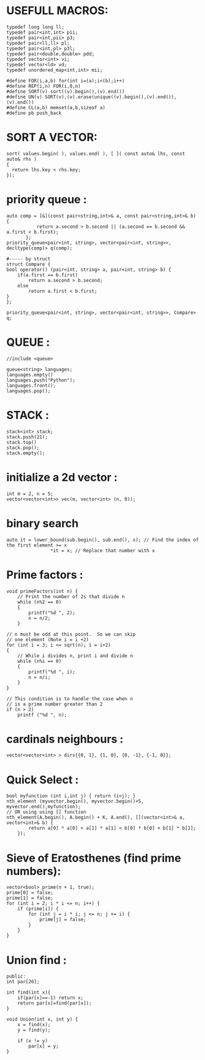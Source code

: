 # USEFULL MACROS:

    typedef long long ll;
    typedef pair<int,int> pii;
    typedef pair<int,pii> p3;
    typedef pair<ll,ll> pl;
    typedef pair<int,pl> p3l;
    typedef pair<double,double> pdd;
    typedef vector<int> vi;
    typedef vector<ld> vd;
    typedef unordered_map<int,int> mii;
     
    #define FOR(i,a,b) for(int i=(a);i<(b);i++)
    #define REP(i,n) FOR(i,0,n)
    #define SORT(v) sort((v).begin(),(v).end())
    #define UN(v) SORT(v),(v).erase(unique((v).begin(),(v).end()),(v).end())
    #define CL(a,b) memset(a,b,sizeof a)
    #define pb push_back


# SORT A VECTOR:
    sort( values.begin( ), values.end( ), [ ]( const auto& lhs, const auto& rhs )
    {
      return lhs.key < rhs.key;
    });


# priority queue :
    auto comp = [&](const pair<string,int>& a, const pair<string,int>& b) {
               return a.second > b.second || (a.second == b.second && a.first < b.first);
           };
    priority_queue<pair<int, string>, vector<pair<int, string>>, decltype(comp)> q(comp);
    
    #----- by struct
    struct Compare {
    bool operator() (pair<int, string> a, pair<int, string> b) {
        if(a.first == b.first)
            return a.second > b.second;
        else
            return a.first < b.first;
    }
    };

    priority_queue<pair<int, string>, vector<pair<int, string>>, Compare> q;

# QUEUE :
    //include <queue>

    queue<string> languages;
    languages.empty()
    languages.push("Python");
    languages.front();
    languages.pop();
      

# STACK :
    stack<int> stack;
    stack.push(21);
    stack.top()
    stack.pop();
    stack.empty();


# initialize a 2d vector :

    int m = 2, n = 5;
    vector<vector<int>> vec(m, vector<int> (n, 0));


# binary search 
    auto it = lower_bound(sub.begin(), sub.end(), x); // Find the index of the first element >= x
                    *it = x; // Replace that number with x

# Prime factors :
    void primeFactors(int n) { 
        // Print the number of 2s that divide n 
        while (n%2 == 0) 
        { 
            printf("%d ", 2); 
            n = n/2; 
        } 
     
    // n must be odd at this point.  So we can skip  
    // one element (Note i = i +2) 
    for (int i = 3; i <= sqrt(n); i = i+2) 
    { 
        // While i divides n, print i and divide n 
        while (n%i == 0) 
        { 
            printf("%d ", i); 
            n = n/i; 
        } 
    } 
     
    // This condition is to handle the case when n  
    // is a prime number greater than 2 
    if (n > 2) 
        printf ("%d ", n); 

# cardinals neighbours :
    vector<vector<int> > dirs{{0, 1}, {1, 0}, {0, -1}, {-1, 0}};

# Quick Select :
    bool myfunction (int i,int j) { return (i<j); }
    nth_element (myvector.begin(), myvector.begin()+5, myvector.end(),myfunction);
    // OR using using [] function
    nth_element(A.begin(), A.begin() + K, A.end(), [](vector<int>& a, vector<int>& b) {
            return a[0] * a[0] + a[1] * a[1] < b[0] * b[0] + b[1] * b[1];
        });

# Sieve of Eratosthenes (find prime numbers):
    vector<bool> prime(n + 1, true);
    prime[0] = false;
    prime[1] = false;
    for (int i = 2; i * i <= n; i++) {
        if (prime[i]) {
            for (int j = i * i; j <= n; j += i) {
                prime[j] = false;
            }
        }
    }


# Union find :
    public:
    int par[26];
    
    int find(int x){
        if(par[x]==-1) return x;
        return par[x]=find(par[x]);
    }
    
    void Union(int x, int y) {
        x = find(x);
        y = find(y);
        
        if (x != y) 
            par[x] = y; 
    }


